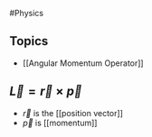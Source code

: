 #Physics 
## Topics
* [[Angular Momentum Operator]]
## $\displaystyle \vec{L}=\vec{r}\times \vec{p}$
* $\displaystyle \vec{r}$ is the [[position vector]]
* $\displaystyle \vec{p}$ is [[momentum]]